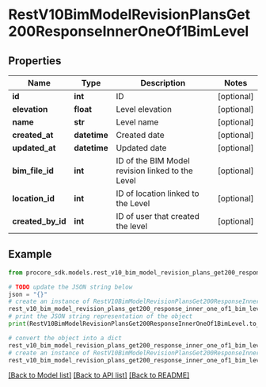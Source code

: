 # RestV10BimModelRevisionPlansGet200ResponseInnerOneOf1BimLevel


## Properties

Name | Type | Description | Notes
------------ | ------------- | ------------- | -------------
**id** | **int** | ID | [optional] 
**elevation** | **float** | Level elevation | [optional] 
**name** | **str** | Level name | [optional] 
**created_at** | **datetime** | Created date | [optional] 
**updated_at** | **datetime** | Updated date | [optional] 
**bim_file_id** | **int** | ID of the BIM Model revision linked to the Level | [optional] 
**location_id** | **int** | ID of location linked to the Level | [optional] 
**created_by_id** | **int** | ID of user that created the level | [optional] 

## Example

```python
from procore_sdk.models.rest_v10_bim_model_revision_plans_get200_response_inner_one_of1_bim_level import RestV10BimModelRevisionPlansGet200ResponseInnerOneOf1BimLevel

# TODO update the JSON string below
json = "{}"
# create an instance of RestV10BimModelRevisionPlansGet200ResponseInnerOneOf1BimLevel from a JSON string
rest_v10_bim_model_revision_plans_get200_response_inner_one_of1_bim_level_instance = RestV10BimModelRevisionPlansGet200ResponseInnerOneOf1BimLevel.from_json(json)
# print the JSON string representation of the object
print(RestV10BimModelRevisionPlansGet200ResponseInnerOneOf1BimLevel.to_json())

# convert the object into a dict
rest_v10_bim_model_revision_plans_get200_response_inner_one_of1_bim_level_dict = rest_v10_bim_model_revision_plans_get200_response_inner_one_of1_bim_level_instance.to_dict()
# create an instance of RestV10BimModelRevisionPlansGet200ResponseInnerOneOf1BimLevel from a dict
rest_v10_bim_model_revision_plans_get200_response_inner_one_of1_bim_level_from_dict = RestV10BimModelRevisionPlansGet200ResponseInnerOneOf1BimLevel.from_dict(rest_v10_bim_model_revision_plans_get200_response_inner_one_of1_bim_level_dict)
```
[[Back to Model list]](../README.md#documentation-for-models) [[Back to API list]](../README.md#documentation-for-api-endpoints) [[Back to README]](../README.md)


